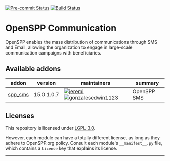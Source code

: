 
<!-- /!\ Non OCA Context : Set here the badge of your runbot / runboat instance. -->
[![Pre-commit Status](https://github.com/openspp/openspp-communication/actions/workflows/pre-commit.yml/badge.svg?branch=15.0)](https://github.com/openspp/openspp-communication/actions/workflows/pre-commit.yml?query=branch%3A15.0)
[![Build Status](https://github.com/openspp/openspp-communication/actions/workflows/test.yml/badge.svg?branch=15.0)](https://github.com/openspp/openspp-communication/actions/workflows/test.yml?query=branch%3A15.0)
<!-- [![codecov](https://codecov.io/gh/openspp/openspp-communication/branch/15.0/graph/badge.svg)](https://codecov.io/gh/openspp/openspp-communication) -->
<!-- /!\ Non OCA Context : Set here the badge of your translation instance. -->

<!-- /!\ do not modify above this line -->

# OpenSPP Communication

OpenSPP enables the mass distribution of communications through SMS and Email, allowing the organization to engage in large-scale communication campaigns with beneficiaries.

<!-- /!\ do not modify below this line -->

<!-- prettier-ignore-start -->

[//]: # (addons)

Available addons
----------------
addon | version | maintainers | summary
--- | --- | --- | ---
[spp_sms](spp_sms/) | 15.0.1.0.7 | [![jeremi](https://github.com/jeremi.png?size=30px)](https://github.com/jeremi) [![gonzalesedwin1123](https://github.com/gonzalesedwin1123.png?size=30px)](https://github.com/gonzalesedwin1123) | OpenSPP SMS

[//]: # (end addons)

<!-- prettier-ignore-end -->

## Licenses

This repository is licensed under [LGPL-3.0](LICENSE).

However, each module can have a totally different license, as long as they adhere to OpenSPP.org
policy. Consult each module's `__manifest__.py` file, which contains a `license` key
that explains its license.

----
<!-- /!\ Non OCA Context : Set here the full description of your organization. -->
